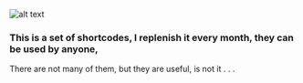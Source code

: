 ![alt text](http://www.readersdigest.ca/wp-content/uploads/2011/01/4-ways-cheer-up-depressed-cat.jpg)
<h3>This is a set of shortcodes, I replenish it every month, they can be used by anyone,</h1>
<p>There are not many of them, but they are useful, is not it . . .</p>
